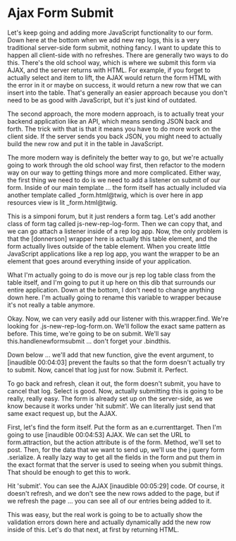 # Ajax Form Submit

Let's keep going and adding more JavaScript functionality to our form. Down here at the bottom when we add new rep logs, this is a very traditional server-side form submit, nothing fancy. I want to update this to happen all client-side with no refreshes. There are generally two ways to do this. There's the old school way, which is where we submit this form via AJAX, and the server returns with HTML. For example, if you forget to actually select and item to lift, the AJAX would return the form HTML with the error in it or maybe on success, it would return a new row that we can insert into the table. That's generally an easier approach because you don't need to be as good with JavaScript, but it's just kind of outdated.

The second approach, the more modern approach, is to actually treat your backend application like an API, which means sending JSON back and forth. The trick with that is that it means you have to do more work on the client side. If the server sends you back JSON, you might need to actually build the new row and put it in the table in JavaScript.

The more modern way is definitely the better way to go, but we're actually going to work through the old school way first, then refactor to the modern way on our way to getting things more and more complicated. Either way, the first thing we need to do is we need to add a listener on submit of our form. Inside of our main template ... the form itself has actually included via another template called _form.html@twig, which is over here in app resources view is lit _form.html@twig.

This is a simponi forum, but it just renders a form tag. Let's add another class of form tag called js-new-rep-log-form. Then we can copy that, and we can go attach a listener inside of a rep log app. Now, the only problem is that the [donnerson] wrapper here is actually this table element, and the form actually lives outside of the table element. When you create little JavaScript applications like a rep log app, you want the wrapper to be an element that goes around everything inside of your application.

What I'm actually going to do is move our js rep log table class from the table itself, and I'm going to put it up here on this dib that surrounds our entire application. Down at the bottom, I don't need to change anything down here. I'm actually going to rename this variable to wrapper because it's not really a table anymore.

Okay. Now, we can very easily add our listener with this.wrapper.find. We're looking for .js-new-rep-log-form.on. We'll follow the exact same pattern as before. This time, we're going to be on submit. We'll say this.handlenewformsubmit ... don't forget your .bindthis.

Down below ... we'll add that new function, give the event argument, to [inaudible 00:04:03] prevent the faults so that the form doesn't actually try to submit. Now, cancel that log just for now. Submit it. Perfect.

To go back and refresh, clean it out, the form doesn't submit, you have to cancel that log. Select is good. Now, actually submitting this is going to be really, really easy. The form is already set up on the server-side, as we know because it works under 'hit submit'. We can literally just send that same exact request up, but the AJAX.

First, let's find the form itself. Put the form as an e.currenttarget. Then I'm going to use [inaudible 00:04:53] AJAX. We can set the URL to form.attraction, but the action attribute is of the form. Method, we'll set to post. Then, for the data that we want to send up, we'll use the j query form .serialize. A really lazy way to get all the fields in the form and put them in the exact format that the server is used to seeing when you submit things. That should be enough to get this to work.

Hit 'submit'. You can see the AJAX [inaudible 00:05:29] code. Of course, it doesn't refresh, and we don't see the new rows added to the page, but if we refresh the page ... you can see all of our entries being added to it.

This was easy, but the real work is going to be to actually show the validation errors down here and actually dynamically add the new row inside of this. Let's do that next, at first by returning HTML.
